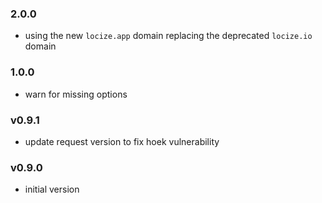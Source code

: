 
### 2.0.0

- using the new `locize.app` domain replacing the deprecated `locize.io` domain

### 1.0.0

- warn for missing options

### v0.9.1

- update request version to fix hoek vulnerability

### v0.9.0

- initial version
